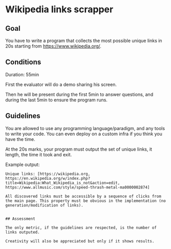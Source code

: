 # Wikipedia links scrapper

## Goal
You have to write a program that collects the most possible unique links in 20s starting from https://www.wikipedia.org/.


## Conditions
Duration: 55min

First the evaluator will do a demo sharing his screen.

Then he will be present during the first 5min to answer questions, and during the last 5min to ensure the program runs.
## Guidelines

You are allowed to use any programming language/paradigm, and any tools to write your code. You can even deploy on a custom infra if you think you have the time.

At the 20s marks, your program must output the set of unique links, it length, the time it took and exit.

Example output:
```
Unique links: [https://wikipedia.org, https://en.wikipedia.org/w/index.php?title=Wikipedia:What_Wikipedia_is_not&action=edit, https://www.allmusic.com/style/speed-thrash-metal-ma0000002874]

All discovered links must be accessible by a sequence of clicks from the main page. This property must be obvious in the implementation (no generation/modification of links).


## Assessment

The only metric, if the guidelines are respected, is the number of links outputed.

Creativity will also be appreciated but only if it shows results.